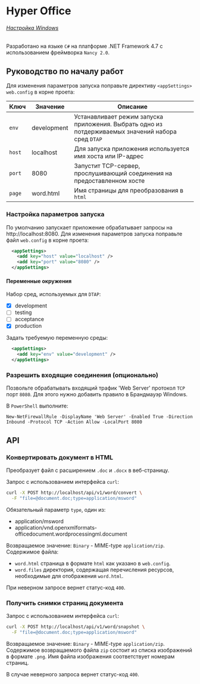 # Hyper Office

###### [Настройка Windows](docs/windows.md)

Разработано на языке `C#` на платформе .NET Framework 4.7 с использованием фреймворка `Nancy 2.0`.

## Руководство по началу работ

Для изменения параметров запуска поправьте директиву `<appSettings>` `web.config` в корне проета:

| Ключ | Значение | Описание |
|------|----------|----------|
| `env` | development | Устанавливает режим запуска приложения. Выбрать одно из потдерживаемых значений набора сред `DTAP` |
| `host` | localhost | Для запуска приложения используется имя хоста или IP-адрес |
| `port` | 8080 | Запустит TCP-сервер, прослушивающий соединения на предоставленном хосте |
| `page` | word.html | Имя страницы для преобразования в `html` |

### Настройка параметров запуска

По умолчанию запускает приложение обрабатывает запросы на http://localhost:8080.
Для изменения параметров запуска поправьте файл `web.config` в корне проета:

```xml
  <appSettings>
    <add key="host" value="localhost" />
    <add key="port" value="8080" />
  </appSettings>
```

#### Переменные окружения

Набор сред, используемых для `DTAP`:

- [x] development
- [ ] testing
- [ ] acceptance
- [x] production

Задать требуемую переменную среды:

```xml
  <appSettings>
    <add key="env" value="development" />
  </appSettings>
```

### Разрешить входящие соединения (опционально)

Позвольте обрабатывать входящий трафик 'Web Server' протокол `TCP` порт `8080`.
Для этого нужно добавить правило в Брандмауэр Windows.

В `PowerShell` выполните:

```shell
New-NetFirewallRule -DisplayName 'Web Server' -Enabled True -Direction Inbound -Protocol TCP -Action Allow -LocalPort 8080
```

## API

### Конвертировать документ в HTML

Преобразует файл с расширением `.doc` и `.docx` в веб-страницу.

Запрос с использованием интерфейса `curl`:

```bash
curl -X POST http://localhost/api/v1/word/convert \
  -F "file=@document.doc;type=application/msword"
```

Обязательный параметр `type`, один из:

- application/msword
- application/vnd.openxmlformats-officedocument.wordprocessingml.document

Возвращаемое значение: `Binary` - MIME-type `application/zip`.
Содержимое файла:

- `word.html` страница в формате `html` как указано в `web.config`.
- `word.files` директория, содержащая перечисления ресурсов, необходимые для отображения `word.html`.

При неверном запросе вернет статус-код `400`.

### Получить снимки страниц документа

Запрос с использованием интерфейса `curl`:

```bash
curl -X POST http://localhost/api/v1/word/snapshot \
  -F "file=@document.doc;type=application/msword"
```

Возвращаемое значение: `Binary` - MIME-type `application/zip`.
Содержимое возвращаемого файла `zip` состоит из списка изображений в формате `.png`.
Имя файла изображения соответствует номерам страниц.

В случае неверного запроса вернет статус-код `400`.
